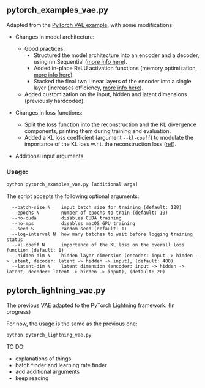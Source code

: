 ## pytorch_examples_vae.py

Adapted from the [PyTorch VAE example](https://github.com/pytorch/examples/blob/main/vae/main.py), with some modifications:

- Changes in model architecture:
    - Good practices:
        - Structured the model architecture into an encoder and a decoder, using nn.Sequential ([more info here](https://uvadlc-notebooks.readthedocs.io/en/latest/tutorial_notebooks/guide3/Debugging_PyTorch.html#Use-nn.Sequential-and-nn.ModuleList
    )).
        - Added in-place ReLU activation functions (memory optimization, [more info here](https://uvadlc-notebooks.readthedocs.io/en/latest/tutorial_notebooks/guide3/Debugging_PyTorch.html#In-place-activation-functions)).
        - Stacked the final two Linear layers of the encoder into a single layer (increases efficiency, [more info here](https://uvadlc-notebooks.readthedocs.io/en/latest/tutorial_notebooks/guide3/Debugging_PyTorch.html#Stack-layers/weights-with-same-input)).
    - Added customization on the input, hidden and latent dimensions (previously hardcoded).

- Changes in loss functions:
    - Split the loss function into the reconstruction and the KL divergence components, printing them during training and evaluation.
    - Added a KL loss coefficient (argument ```--kl-coeff```) to modulate the importance of the KL loss w.r.t. the reconstruction loss ([ref](https://arxiv.org/abs/1804.03599)).

- Additional input arguments.

### Usage:
```bash
python pytorch_examples_vae.py [additional args]
```

The script accepts the following optional arguments:

```
  --batch-size N    input batch size for training (default: 128)
  --epochs N        number of epochs to train (default: 10)
  --no-cuda         disables CUDA training
  --no-mps          disables macOS GPU training
  --seed S          random seed (default: 1)
  --log-interval N  how many batches to wait before logging training status
  --kl-coeff N      importance of the KL loss on the overall loss function (default: 1)
  --hidden-dim N    hidden layer dimension (encoder: input -> hidden -> latent, decoder: latent -> hidden -> input), (default: 400)
  --latent-dim N    latent dimension (encoder: input -> hidden -> latent, decoder: latent -> hidden -> input), (default: 20)
```

## pytorch_lightning_vae.py

The previous VAE adapted to the PyTorch Lightning framework. (In progress)

For now, the usage is the same as the previous one:

```bash
python pytorch_lightning_vae.py
```

TO DO: 
- explanations of things
- batch finder and learning rate finder
- add additional arguments
- keep reading
